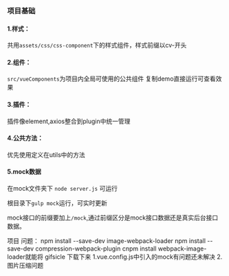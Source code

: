 ### 项目基础

#### 1.样式：
共用```assets/css/css-component```下的样式组件，样式前缀以cv-开头

#### 2.组件：
```src/vueComponents```为项目内全局可使用的公共组件
复制demo直接运行可查看效果

#### 3.插件：
插件像element,axios整合到plugin中统一管理

#### 4.公共方法：
优先使用定义在utils中的方法

#### 5.mock数据
在mock文件夹下 ```node server.js``` 可运行

根目录下```gulp mock```运行，可实时更新

mock接口的前缀要加上`````/mock`````,通过前缀区分是mock接口数据还是真实后台接口数据。

项目 问题：
npm install --save-dev  image-webpack-loader 
npm install --save-dev  compression-webpack-plugin
cnpm install webpack-image-loader就能将 gifsicle 下载下来
1.vue.config.js中引入的mock有问题还未解决
2.图片压缩问题  


